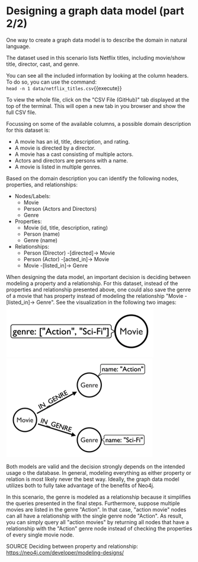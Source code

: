 # Designing a graph data model (part 2/2)

One way to create a graph data model is to describe the domain in natural language. 

The dataset used in this scenario lists Netflix titles, including movie/show title, director, cast, and genre. 

You can see all the included information by looking at the column headers. To do so, you can use the command:  
`head -n 1 data/netflix_titles.csv`{{execute}}  


To view the whole file, click on the "CSV File (GitHub)" tab displayed at the top of the terminal. This will open a new tab in you browser and show the full CSV file.  


Focussing on some of the available columns, a possible domain description for this dataset is:
- A movie has an id, title, description, and rating.
- A movie is directed by a director.
- A movie has a cast consisting of multiple actors.
- Actors and directors are persons with a name.
- A movie is listed in multiple genres.

Based on the domain description you can identify the following nodes, properties, and relationships:  
- Nodes/Labels: 
    - Movie
    - Person (Actors and Directors)
    - Genre  
- Properties: 
    - Movie (id, title, description, rating)
    - Person (name)
    - Genre (name)
- Relationships:
    - Person (Director) -[directed]-> Movie
    - Person (Actor) -[acted_in]-> Movie   
    - Movie -[listed_in]-> Genre


When designing the data model, an important decision is deciding between modeling a property and a relationship. For this dataset, instead of the properties and relationship presented above, one could also save the genre of a movie that has property instead of modeling the relationship "Movie -[listed_in]-> Genre". See the visualization in the following two images:  
![Modeling the movie genre as property](./assets/modeling_genre_property.jpg)
![Modeling the movie genre as node and relationship](./assets/modeling_genre_node.jpg)  

Both models are valid and the decision strongly depends on the intended usage o the database. In general, modeling  everything as either property or relation is most likely never the best way. Ideally, the graph data model utilizes both to fully take advantage of the benefits of Neo4j.

In this scenario, the genre is modeled as a relationship because it simplifies the queries presented in the final steps. Furthermore, suppose multiple movies are listed in the genre "Action". In that case, "action movie" nodes can all have a relationship with the single genre node "Action". As result, you can simply query all "action movies" by returning all nodes that have a relationship with the "Action" genre node instead of checking the properties of every single movie node.


SOURCE Deciding between property and relationship: https://neo4j.com/developer/modeling-designs/

